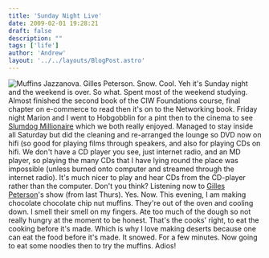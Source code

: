 ```yaml
---
title: 'Sunday Night Live'
date: 2009-02-01 19:28:21
draft: false
description: ""
tags: ['life']
author: 'Andrew'
layout: '../../layouts/BlogPost.astro'
---
```


![Muffins](/shared/2009/02/p10205701.jpg "Muffins") Jazzanova. Gilles Peterson. Snow. Cool. Yeh it's Sunday night and the weekend is over. So what. Spent most of the weekend studying. Almost finished the second book of the CIW Foundations course, final chapter on e-commerce to read then it's on to the Networking book. Friday night Marion and I went to Hobgobblin for a pint then to the cinema to see [Slumdog Millionaire](http://www.imdb.com/title/tt1010048/ "Slumdog Millionaire (imdb)") which we both really enjoyed. Managed to stay inside all Saturday but did the cleaning and re-arranged the lounge so DVD now on hifi (so good for playing films through speakers, and also for playing CDs on hifi. We don't have a CD player you see, just internet radio, and an MD player, so playing the many CDs that I have lying round the place was impossible (unless burned onto computer and streamed through the internet radio). It's much nicer to play and hear CDs from the CD-player rather than the computer. Don't you think? Listening now to [Gilles Peterson](http://www.bbc.co.uk/radio1/gillespeterson/)'s show (from last Thurs). Yes. Now. This evening, I am making chocolate chocolate chip nut muffins. They're out of the oven and cooling down. I smell their smell on my fingers. Ate too much of the dough so not really hungry at the moment to be honest. That's the cooks' right, to eat the cooking before it's made. Which is why I love making deserts because one can eat the food before it's made. It snowed. For a few minutes. Now going to eat some noodles then to try the muffins. Adios!
